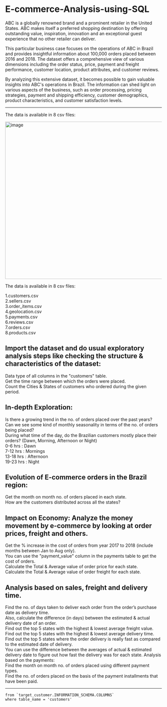 # E-commerce-Analysis-using-SQL
ABC is a globally renowned brand and a prominent retailer in the United States. ABC makes itself a preferred shopping destination by offering outstanding value, inspiration, innovation and an exceptional guest experience that no other retailer can deliver.

This particular business case focuses on the operations of ABC in Brazil and provides insightful information about 100,000 orders placed between 2016 and 2018. The dataset offers a comprehensive view of various dimensions including the order status, price, payment and freight performance, customer location, product attributes, and customer reviews.

By analyzing this extensive dataset, it becomes possible to gain valuable insights into ABC's operations in Brazil. The information can shed light on various aspects of the business, such as order processing, pricing strategies, payment and shipping efficiency, customer demographics, product characteristics, and customer satisfaction levels.

---------------------------------------------------------------------------------

The data is available in 8 csv files:

<img width="506" alt="image" src="https://github.com/user-attachments/assets/08d442ea-5ab4-41cc-9b24-d96cfd1fd39b">

The data is available in 8 csv files:

1.customers.csv <br />
2.sellers.csv <br />
3.order_items.csv <br />
4.geolocation.csv <br />
5.payments.csv <br />
6.reviews.csv <br />
7.orders.csv <br />
8.products.csv <br />

##  Import the dataset and do usual exploratory analysis steps like checking the structure & characteristics of the dataset: <br />
Data type of all columns in the "customers" table. <br />
Get the time range between which the orders were placed. <br />
Count the Cities & States of customers who ordered during the given period. <br />
## In-depth Exploration:
Is there a growing trend in the no. of orders placed over the past years?<br />
Can we see some kind of monthly seasonality in terms of the no. of orders being placed?<br />
During what time of the day, do the Brazilian customers mostly place their orders? (Dawn, Morning, Afternoon or Night)<br />
0-6 hrs : Dawn <br />
7-12 hrs : Mornings <br />
13-18 hrs : Afternoon <br />
19-23 hrs : Night <br />
## Evolution of E-commerce orders in the Brazil region:
Get the month on month no. of orders placed in each state. <br />
How are the customers distributed across all the states? <br />
## Impact on Economy: Analyze the money movement by e-commerce by looking at order prices, freight and others.
Get the % increase in the cost of orders from year 2017 to 2018 (include months between Jan to Aug only). <br />
You can use the "payment_value" column in the payments table to get the cost of orders. <br />
Calculate the Total & Average value of order price for each state. <br />
Calculate the Total & Average value of order freight for each state. <br />
## Analysis based on sales, freight and delivery time. <br />
Find the no. of days taken to deliver each order from the order’s purchase date as delivery time. <br />
Also, calculate the difference (in days) between the estimated & actual delivery date of an order. <br />
Find out the top 5 states with the highest & lowest average freight value.<br />
Find out the top 5 states with the highest & lowest average delivery time.<br />
Find out the top 5 states where the order delivery is really fast as compared to the estimated date of delivery.<br />
You can use the difference between the averages of actual & estimated delivery date to figure out how fast the delivery was for each state.
Analysis based on the payments:<br />
Find the month on month no. of orders placed using different payment types.<br />
Find the no. of orders placed on the basis of the payment installments that have been paid.<br />


------------------------------------------------------------------------------------------------------------------------------------------------------------

```select column_name,data_type
from `target_customer.INFORMATION_SCHEMA.COLUMNS`
where table_name = 'customers'



